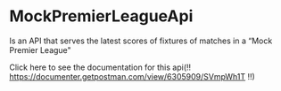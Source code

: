 # MockPremierLeagueApi
Is an API that serves the latest scores of fixtures of matches in a “Mock Premier League"


Click here to see the documentation for this api(!! https://documenter.getpostman.com/view/6305909/SVmpWh1T !!)
